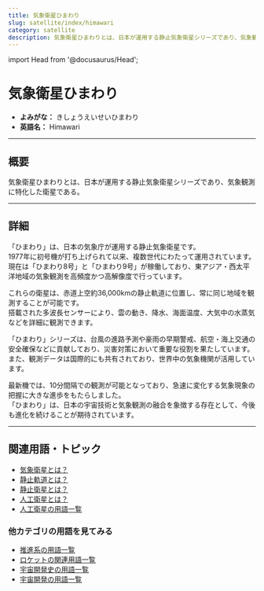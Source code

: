 ```yaml
---
title: 気象衛星ひまわり
slug: satellite/index/himawari
category: satellite
description: 気象衛星ひまわりとは、日本が運用する静止気象衛星シリーズであり、気象観測に特化した衛星である。
---
```


import Head from '@docusaurus/Head';

<Head>
  <script type="application/ld+json">
    {`{
      "@context": "https://schema.org",
      "@type": "DefinedTerm",
      "name": "気象衛星ひまわり",
      "inDefinedTermSet": "https://www.space-portal.org",
      "termCode": "satellite/index/himawari",
      "description": "気象衛星ひまわりとは、日本が運用する静止気象衛星シリーズであり、気象観測に特化した衛星である。",
      "url": "https://www.space-portal.org/docs/satellite/index/himawari"
    }`}
  </script>
</Head>

# 気象衛星ひまわり

- **よみがな：** きしょうえいせいひまわり  
- **英語名：** Himawari  

---

## 概要

気象衛星ひまわりとは、日本が運用する静止気象衛星シリーズであり、気象観測に特化した衛星である。

---

## 詳細

「ひまわり」は、日本の気象庁が運用する静止気象衛星です。  
1977年に初号機が打ち上げられて以来、複数世代にわたって運用されています。  
現在は「ひまわり8号」と「ひまわり9号」が稼働しており、東アジア・西太平洋地域の気象観測を高頻度かつ高解像度で行っています。  

これらの衛星は、赤道上空約36,000kmの静止軌道に位置し、常に同じ地域を観測することが可能です。  
搭載された多波長センサーにより、雲の動き、降水、海面温度、大気中の水蒸気などを詳細に観測できます。  

「ひまわり」シリーズは、台風の進路予測や豪雨の早期警戒、航空・海上交通の安全確保などに貢献しており、災害対策において重要な役割を果たしています。  
また、観測データは国際的にも共有されており、世界中の気象機関が活用しています。  

最新機では、10分間隔での観測が可能となっており、急速に変化する気象現象の把握に大きな進歩をもたらしました。  
「ひまわり」は、日本の宇宙技術と気象観測の融合を象徴する存在として、今後も進化を続けることが期待されています。

---

## 関連用語・トピック

- [気象衛星とは？](/docs/satellite/type/weather-sat)  
- [静止軌道とは？](/docs/orbit/type/geostationary-orbit)  
- [静止衛星とは？](/docs/satellite/type/geostationary-sat)    
- [人工衛星とは？](/docs/satellite/satellite)
- [人工衛星の用語一覧](/docs/category/satellite)

### 他カテゴリの用語を見てみる
- [推進系の用語一覧](/docs/category/propulsion)
- [ロケットの関連用語一覧](/docs/category/rocket)
- [宇宙開発史の用語一覧](/docs/category/history)
- [宇宙開発の用語一覧](/docs/category/glossary)
